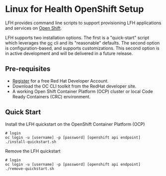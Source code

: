 # Linux for Health OpenShift Setup

LFH provides command line scripts to support provisioning LFH applications and services on [Open Shift](https://www.openshift.com/).

LFH supports two installation options. The first is a "quick-start" script which leverages the [oc](https://docs.openshift.com/container-platform/4.3/cli_reference/openshift_cli/getting-started-cli.html) cli and its "reasonable" defaults.
The second option is configuration-based, and supports customizations. This second option is in active development and will be delivered in a future release.

## Pre-requisites

- [Register](https://developers.redhat.com/register) for a free Red Hat Developer Account.
- Download the OC CLI toolkit from the RedHat developer site.
- A working Open Shift Container Platform (OCP) cluster or local Code Ready Containers (CRC) environment.

## Quick Start

Install the LFH quickstart on the OpenShift Container Platform (OCP)
```shell script
# login
oc login -u [username] -p [password] [openshift api endpoint]
./install-quickstart.sh
```

Remove the LFH quickstart
```shell script
# login
oc login -u [username] -p [password] [openshift api endpoint]
./remove-quickstart.sh
```
